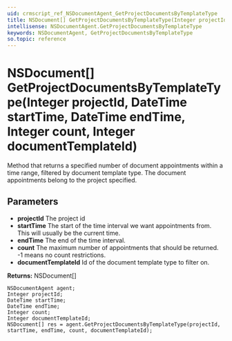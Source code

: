 ```yaml
---
uid: crmscript_ref_NSDocumentAgent_GetProjectDocumentsByTemplateType
title: NSDocument[] GetProjectDocumentsByTemplateType(Integer projectId, DateTime startTime, DateTime endTime, Integer count, Integer documentTemplateId)
intellisense: NSDocumentAgent.GetProjectDocumentsByTemplateType
keywords: NSDocumentAgent, GetProjectDocumentsByTemplateType
so.topic: reference
---
```


# NSDocument[] GetProjectDocumentsByTemplateType(Integer projectId, DateTime startTime, DateTime endTime, Integer count, Integer documentTemplateId)

Method that returns a specified number of document appointments within a time range, filtered by document template type. The document appointments belong to the project specified.

## Parameters

* **projectId** The project id
* **startTime** The start of the time interval we want appointments from. This will usually be the current time.
* **endTime** The end of the time interval.
* **count** The maximum number of appointments that should be returned. -1 means no count restrictions.
* **documentTemplateId** Id of the document template type to filter on.

**Returns:** NSDocument[]

```crmscript
NSDocumentAgent agent;
Integer projectId;
DateTime startTime;
DateTime endTime;
Integer count;
Integer documentTemplateId;
NSDocument[] res = agent.GetProjectDocumentsByTemplateType(projectId, startTime, endTime, count, documentTemplateId);
```

